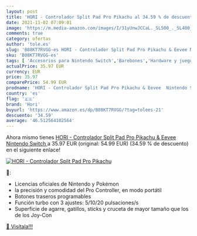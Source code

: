 ```yaml
---
layout: post
title: 'HORI - Controlador Split Pad Pro Pikachu al 34.59 % de descuento'
date: 2021-11-02 07:09:01
image: 'https://m.media-amazon.com/images/I/31yUnwJCCaL._SL500_._SL400_.jpg'
comments: true
category: ofertas
author: 'tole.es'
slug: 'B08KT7RVGG-es HORI - Controlador Split Pad Pro Pikachu & Eevee Nintendo...'
sku: 'B08KT7RVGG-es'
tags: [ 'Accesorios para Nintendo Switch','Barebones','Hardware y juegos para Nintendo Switch','Informática','Mandos para Nintendo Switch','Videojuegos','hori','nintendo', ]
actualPrice: 35.97 EUR
currency: EUR
price: 35.97
comparePrice: 54.99 EUR
prodname: 'HORI - Controlador Split Pad Pro Pikachu & Eevee  Nintendo Switch '
country: 'es'
flag: '🇪🇸'
brand: 'Hori'
buyurl: 'https://www.amazon.es/dp/B08KT7RVGG/?tag=tolees-21'
descuento: '34.59'
average: '46.512564102564'
---
```


Ahora mismo tienes [HORI - Controlador Split Pad Pro Pikachu & Eevee  Nintendo Switch ](https://www.amazon.es/dp/B08KT7RVGG/?tag=tolees-21) a 35.97 EUR (original: 54.99 EUR) (34.59 %  de descuento) en el siguiente enlace!

[![HORI - Controlador Split Pad Pro Pikachu](https://m.media-amazon.com/images/I/31yUnwJCCaL._SL500_._SL400_.jpg)](https://www.amazon.es/dp/B08KT7RVGG/?tag=tolees-21)

🔎:

- Licencias oficiales de Nintendo y Pokémon
- la precisión y comodidad del Pro Controller, en modo portátil
- Botones traseros programables
- Función turbo con 3 ajustes: 5/10/20 pulsaciones/s
- Superficie de agarre, gatillos, sticks y cruceta de mayor tamaño que los de los Joy-Con

[🛒 Visítala!!!](https://www.amazon.es/dp/B08KT7RVGG/?tag=tolees-21)
